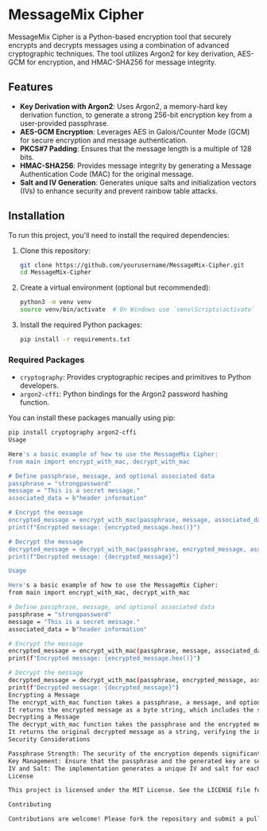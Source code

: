 # MessageMix Cipher

MessageMix Cipher is a Python-based encryption tool that securely encrypts and decrypts messages using a combination of advanced cryptographic techniques. The tool utilizes Argon2 for key derivation, AES-GCM for encryption, and HMAC-SHA256 for message integrity.

## Features

- **Key Derivation with Argon2**: Uses Argon2, a memory-hard key derivation function, to generate a strong 256-bit encryption key from a user-provided passphrase.
- **AES-GCM Encryption**: Leverages AES in Galois/Counter Mode (GCM) for secure encryption and message authentication.
- **PKCS#7 Padding**: Ensures that the message length is a multiple of 128 bits.
- **HMAC-SHA256**: Provides message integrity by generating a Message Authentication Code (MAC) for the original message.
- **Salt and IV Generation**: Generates unique salts and initialization vectors (IVs) to enhance security and prevent rainbow table attacks.

## Installation

To run this project, you'll need to install the required dependencies:

1. Clone this repository:
    ```bash
    git clone https://github.com/yourusername/MessageMix-Cipher.git
    cd MessageMix-Cipher
    ```

2. Create a virtual environment (optional but recommended):
    ```bash
    python3 -m venv venv
    source venv/bin/activate  # On Windows use `venv\Scripts\activate`
    ```

3. Install the required Python packages:
    ```bash
    pip install -r requirements.txt
    ```

### Required Packages

- `cryptography`: Provides cryptographic recipes and primitives to Python developers.
- `argon2-cffi`: Python bindings for the Argon2 password hashing function.

You can install these packages manually using pip:

```bash
pip install cryptography argon2-cffi
Usage

Here's a basic example of how to use the MessageMix Cipher:
from main import encrypt_with_mac, decrypt_with_mac

# Define passphrase, message, and optional associated data
passphrase = "strongpassword"
message = "This is a secret message."
associated_data = b"header information"

# Encrypt the message
encrypted_message = encrypt_with_mac(passphrase, message, associated_data)
print(f"Encrypted message: {encrypted_message.hex()}")

# Decrypt the message
decrypted_message = decrypt_with_mac(passphrase, encrypted_message, associated_data)
print(f"Decrypted message: {decrypted_message}")

Usage

Here's a basic example of how to use the MessageMix Cipher:
from main import encrypt_with_mac, decrypt_with_mac

# Define passphrase, message, and optional associated data
passphrase = "strongpassword"
message = "This is a secret message."
associated_data = b"header information"

# Encrypt the message
encrypted_message = encrypt_with_mac(passphrase, message, associated_data)
print(f"Encrypted message: {encrypted_message.hex()}")

# Decrypt the message
decrypted_message = decrypt_with_mac(passphrase, encrypted_message, associated_data)
print(f"Decrypted message: {decrypted_message}")
Encrypting a Message
The encrypt_with_mac function takes a passphrase, a message, and optional associated data as input.
It returns the encrypted message as a byte string, which includes the salt, IV, ciphertext, and MAC.
Decrypting a Message
The decrypt_with_mac function takes the passphrase and the encrypted message as input.
It returns the original decrypted message as a string, verifying the integrity of the message using the MAC.
Security Considerations

Passphrase Strength: The security of the encryption depends significantly on the strength of the passphrase. Use a strong, unique passphrase.
Key Management: Ensure that the passphrase and the generated key are securely managed and never exposed.
IV and Salt: The implementation generates a unique IV and salt for each encryption, which enhances security by preventing replay attacks and rainbow table attacks.
License

This project is licensed under the MIT License. See the LICENSE file for more details.

Contributing

Contributions are welcome! Please fork the repository and submit a pull request with your changes.
